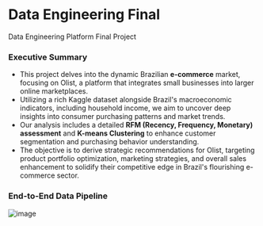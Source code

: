 # Data Engineering Final
Data Engineering Platform Final Project

### Executive Summary
- This project delves into the dynamic Brazilian **e-commerce** market, focusing on Olist, a platform that integrates small businesses into larger online marketplaces. 
- Utilizing a rich Kaggle dataset alongside Brazil's macroeconomic indicators, including household income, we aim to uncover deep insights into consumer purchasing patterns and market trends. 
- Our analysis includes a detailed **RFM (Recency, Frequency, Monetary) assessment** and **K-means Clustering** to enhance customer segmentation and purchasing behavior understanding. 
- The objective is to derive strategic recommendations for Olist, targeting product portfolio optimization, marketing strategies, and overall sales enhancement to solidify their competitive edge in Brazil's flourishing e-commerce sector.

### End-to-End Data Pipeline
![image](https://github.com/dengjy1219/Data-Engineering-Final/assets/104877920/b791be6e-fa19-4f4f-bd83-f158692e45bb)
